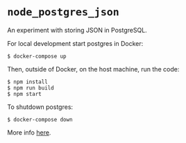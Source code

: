 # `node_postgres_json`

An experiment with storing JSON in PostgreSQL.

For local development start postgres in Docker:

```text
$ docker-compose up
```

Then, outside of Docker, on the host machine, run the code:

```
$ npm install
$ npm run build
$ npm start
```

To shutdown postgres:

```text
$ docker-compose down
```

More info [here](https://itnext.io/storing-json-in-postgres-using-node-js-c8ff50337013).

